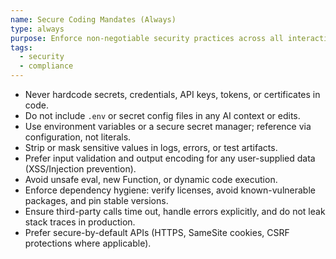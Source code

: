 ```yaml
---
name: Secure Coding Mandates (Always)
type: always
purpose: Enforce non-negotiable security practices across all interactions.
tags:
  - security
  - compliance
---
```


- Never hardcode secrets, credentials, API keys, tokens, or certificates in code.
- Do not include `.env` or secret config files in any AI context or edits.
- Use environment variables or a secure secret manager; reference via configuration, not literals.
- Strip or mask sensitive values in logs, errors, or test artifacts.
- Prefer input validation and output encoding for any user-supplied data (XSS/Injection prevention).
- Avoid unsafe eval, new Function, or dynamic code execution.
- Enforce dependency hygiene: verify licenses, avoid known-vulnerable packages, and pin stable versions.
- Ensure third-party calls time out, handle errors explicitly, and do not leak stack traces in production.
- Prefer secure-by-default APIs (HTTPS, SameSite cookies, CSRF protections where applicable).